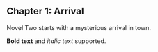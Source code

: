 ## Chapter 1: Arrival

Novel Two starts with a mysterious arrival in town.

**Bold text** and *italic text* supported.
